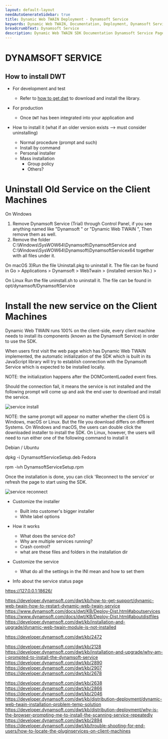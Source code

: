 ```yaml
---
layout: default-layout
needAutoGenerateSidebar: true
title: Dynamic Web TWAIN Deployment - Dynamsoft Service
keywords: Dynamic Web TWAIN, Documentation, Deployment, Dynamsoft Service
breadcrumbText: Dynamsoft Service
description: Dynamic Web TWAIN SDK Documentation Dynamsoft Service Page
---
```


# DYNAMSOFT SERVICE

## How to install DWT

* For development and test
  + Refer to [how to get dwt]({{site.about}}resources.html#how-to-get-dwt) to download and install the library.
* For production
  + Once `DWT` has been integrated into your application and

* How to install it (what if an older version exists --> must consider uninstalling)
    - Normal procedure (prompt and such)
    - Install by command
    - Personal installer
    - Mass installation
        - Group policy
        - Others?

# Uninstall Old Service on the Client Machines

On Windows
1) Remove Dynamsoft Service (Trial) through Control Panel, if you see anything named like "Dynamsoft " or "Dynamic Web TWAIN ", Then remove them as well.
2) Remove the folder C:\Windows\SysWOW64\Dynamsoft\DynamsoftService and C:\Windows\SysWOW64\Dynamsoft\DynamsoftServicex64 together with all files under it.

On macOS
3)Run the file Uninstall.pkg to uninstall it. The file can be found in Go > Applications > Dynamsoft > WebTwain > {installed version No.} >

On Linux
Run the file uninstall.sh to uninstall it. The file can be found in opt/dynamsoft/DynamsoftService

# Install the new service on the Client Machines

Dynamic Web TWAIN runs 100% on the client-side, every client machine needs to install its components (known as the Dynamsoft Service) in order to use the SDK.

When users first visit the web page which has Dynamic Web TWAIN implemented, the automatic initialization of the SDK which is built in its JavaScript library will try to establish connection with the Dynamsoft Service which is expected to be installed locally.

NOTE: the initialization happens after the DOMContentLoaded event fires.

Should the connection fail, it means the service is not installed and the following prompt will come up and ask the end user to download and install the service.

![service install](../assets/serviceinstall.png)

NOTE: the same prompt will appear no matter whether the client OS is Windows, macOS or Linux. But the file you download differs on different Systems. On Windows and macOS, the users can double click the downloaded installer to install the SDK. On Linux, however, the users will need to run either one of the following command to install it

Debian / Ubuntu

dpkg -i DynamsoftServiceSetup.deb
Fedora

rpm -ivh DynamsoftServiceSetup.rpm

Once the installation is done, you can click 'Reconnect to the service' or refresh the page to start using the SDK.

![service reconnect](../assets/servicereconnect.png)

* Customize the installer
    - Built into customer's bigger installer
    - White label options

* How it works
    - What does the service do?
    - Why are multiple services running?
    - Crash control?
    - what are these files and folders in the installation dir
* Customize the service
    - What do all the settings in the INI mean and how to set them
* Info about the service status page

https://127.0.0.1:18626/

https://developer.dynamsoft.com/dwt/kb/how-to-get-support/dynamic-web-twain-how-to-restart-dynamic-web-twain-service
https://www.dynamsoft.com/docs/dwt/KB/Deploy-Dist.html#aboutservices
https://www.dynamsoft.com/docs/dwt/KB/Deploy-Dist.html#aboutdistfiles
https://developer.dynamsoft.com/dwt/kb/installation-and-upgrade/dynamic-web-twain-module-is-not-installed

https://developer.dynamsoft.com/dwt/kb/2472

https://developer.dynamsoft.com/dwt/kb/2128
https://developer.dynamsoft.com/dwt/kb/installation-and-upgrade/why-am-i-prompted-to-install-the-dynamsoft-service
https://developer.dynamsoft.com/dwt/kb/2890
https://developer.dynamsoft.com/dwt/kb/2907
https://developer.dynamsoft.com/dwt/kb/2678

https://developer.dynamsoft.com/dwt/kb/2638
https://developer.dynamsoft.com/dwt/kb/2866
https://developer.dynamsoft.com/dwt/kb/2046
https://developer.dynamsoft.com/dwt/kb/distribution-deployment/dynamic-web-twain-installation-problem-temp-solution
https://developer.dynamsoft.com/dwt/kb/distribution-deployment/why-is-the-browser-prompting-me-to-install-the-scanning-service-repeatedly
https://developer.dynamsoft.com/dwt/kb/2894
https://developer.dynamsoft.com/dwt/kb/trouble-shooting-for-end-users/how-to-locate-the-pluginservices-on-client-machines
